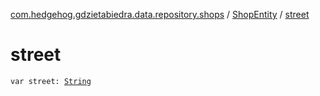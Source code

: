 [com.hedgehog.gdzietabiedra.data.repository.shops](../index.md) / [ShopEntity](index.md) / [street](./street.md)

# street

`var street: `[`String`](https://kotlinlang.org/api/latest/jvm/stdlib/kotlin/-string/index.html)